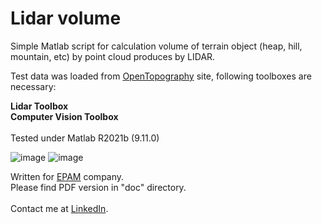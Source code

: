# Lidar volume
 Simple Matlab script for calculation volume of terrain object (heap, hill, mountain, etc) by point cloud produces by LIDAR.

 Test data was loaded from [OpenTopography](https://opentopography.org/) site, following toolboxes are necessary:
 
**Lidar Toolbox**  
**Computer Vision Toolbox**<br><br>
Tested under Matlab R2021b (9.11.0)

![image](https://user-images.githubusercontent.com/6688301/145545595-1f822c89-c63f-4410-8cda-b5c2c2ea738d.png)
![image](https://user-images.githubusercontent.com/6688301/145545667-4c8ae9a1-f34b-48c2-a94c-5586970312f2.png)

Written for [EPAM](https://www.epam.com/) company.<br>
Please find PDF version in "doc" directory.<br><br>
Contact me at [LinkedIn](https://www.linkedin.com/in/sergey-yanenko-57b21a96/).
